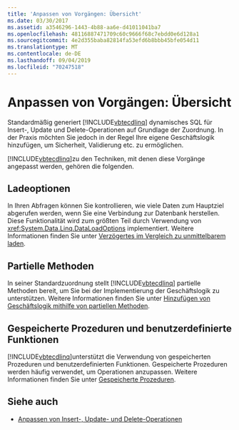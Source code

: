 ```yaml
---
title: 'Anpassen von Vorgängen: Übersicht'
ms.date: 03/30/2017
ms.assetid: a3546296-1443-4b88-aa6e-d41011041ba7
ms.openlocfilehash: 48116887471709c60c9666f68c7ebdd0e6d128a1
ms.sourcegitcommit: 4e2d355baba82814fa53efd6b8bbb45bfe054d11
ms.translationtype: MT
ms.contentlocale: de-DE
ms.lasthandoff: 09/04/2019
ms.locfileid: "70247518"
---
```

# <a name="customizing-operations-overview"></a>Anpassen von Vorgängen: Übersicht
Standardmäßig generiert [!INCLUDE[vbtecdlinq](../../../../../../includes/vbtecdlinq-md.md)] dynamisches SQL für Insert-, Update und Delete-Operationen auf Grundlage der Zuordnung. In der Praxis möchten Sie jedoch in der Regel Ihre eigene Geschäftslogik hinzufügen, um Sicherheit, Validierung etc. zu ermöglichen.  
  
 [!INCLUDE[vbtecdlinq](../../../../../../includes/vbtecdlinq-md.md)]zu den Techniken, mit denen diese Vorgänge angepasst werden, gehören die folgenden.  
  
## <a name="loading-options"></a>Ladeoptionen  
 In Ihren Abfragen können Sie kontrollieren, wie viele Daten zum Hauptziel abgerufen werden, wenn Sie eine Verbindung zur Datenbank herstellen. Diese Funktionalität wird zum größten Teil durch Verwendung von <xref:System.Data.Linq.DataLoadOptions> implementiert. Weitere Informationen finden Sie unter [Verzögertes im Vergleich zu unmittelbarem laden](deferred-versus-immediate-loading.md).  
  
## <a name="partial-methods"></a>Partielle Methoden  
 In seiner Standardzuordnung stellt [!INCLUDE[vbtecdlinq](../../../../../../includes/vbtecdlinq-md.md)] partielle Methoden bereit, um Sie bei der Implementierung der Geschäftslogik zu unterstützen. Weitere Informationen finden Sie unter [Hinzufügen von Geschäftslogik mithilfe von partiellen Methoden](adding-business-logic-by-using-partial-methods.md).  
  
## <a name="stored-procedures-and-user-defined-functions"></a>Gespeicherte Prozeduren und benutzerdefinierte Funktionen  
 [!INCLUDE[vbtecdlinq](../../../../../../includes/vbtecdlinq-md.md)]unterstützt die Verwendung von gespeicherten Prozeduren und benutzerdefinierten Funktionen. Gespeicherte Prozeduren werden häufig verwendet, um Operationen anzupassen. Weitere Informationen finden Sie unter [Gespeicherte Prozeduren](stored-procedures.md).  
  
## <a name="see-also"></a>Siehe auch

- [Anpassen von Insert-, Update- und Delete-Operationen](customizing-insert-update-and-delete-operations.md)
